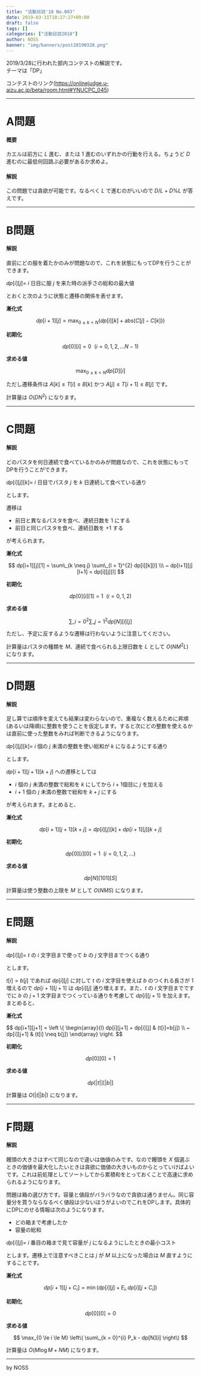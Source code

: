 ```yaml
---
title: "活動日誌'18 No.003"
date: 2019-03-31T18:27:27+09:00
draft: false
tags: []
categories: ["活動日誌2018"]
author: NOSS
banner: "img/banners/post20190328.png"
---
```


2019/3/28に行われた部内コンテストの解説です。  
テーマは「DP」

<!--more-->

コンテストのリンク(https://onlinejudge.u-aizu.ac.jp/beta/room.html#YNUCPC_045)

---

# A問題

#### 概要

カエルは前方に $L$ 進む、または $1$ 進むのいずれかの行動を行える。ちょうど $D$ 進むのに最低何回跳ぶ必要があるか求めよ。

#### 解説

この問題では貪欲が可能です。なるべく $L$ で進むのがいいので $D/L + D\%L$ が答えです。

---

# B問題

#### 解説

直前にどの服を着たかのみが問題なので、これを状態にもってDPを行うことができます。

$dp[i][j]=$ $i$ 日目に服 $j$ を来た時の派手さの総和の最大値

とおくと次のように状態と遷移の関係を表せます。

__漸化式__

$$
dp[i+1][j] = \max_{0 \le k < N} ( dp[i][k] + \mathrm{abs} (C[j]-C[k]) )
$$

__初期化__

$$
dp[0][i] = 0 \ \ (i=0,1,2,...N-1)
$$

__求める値__

$$
\max_{0 \le k < N} dp[D][i]
$$

ただし遷移条件は $A[k] \le T[i] \le B[k]$ かつ $A[j] \le T[i+1] \le B[j]$ です。

計算量は $O(DN^2)$ になります。

---

# C問題

#### 解説

どのパスタを何日連続で食べているかのみが問題なので、これを状態にもってDPを行うことができます。

$dp[i][j][k]=$ $i$ 日目でパスタ $j$ を $k$ 日連続して食べている通り

とします。

遷移は

- 前日と異なるパスタを食べ、連続日数を $1$ にする
- 前日と同じパスタを食べ、連続日数を $+1$ する

が考えられます。

__漸化式__

$$
dp[i+1][j][1] = \sum\_{k \neq j} \sum\_{l = 1}^{2} dp[i][k][l] \\\ ~
dp[i+1][j][l+1] = dp[i][j][l]
$$

__初期化__

$$
dp[0][i][1] = 1 \ \ (i=0,1,2)
$$

__求める値__

$$
\sum\_{i = 0}^{2} \sum\_{j = 1}^{2} dp[N][i][j]
$$

ただし、予定に反するような遷移は行わないように注意してください。

計算量はパスタの種類を $M$、連続で食べられる上限日数を $L$ として $O(N M^2 L)$ になります。

---

# D問題

#### 解説

足し算では順序を変えても結果は変わらないので、重複なく数えるために昇順(あるいは降順)に整数を使うことを仮定します。すると次にどの整数を使えるかは直前に使った整数をみれば判断できるようになります。

$dp[i][j][k]=$ $i$ 個の $j$ 未満の整数を使い総和が $k$ になるようにする通り

とします。

$dp[i+1][j+1][k+j]$ への遷移としては

- $i$ 個の $j$ 未満の整数で総和を $k$ にしてから $i+1$個目に $j$ を加える
- $i+1$ 個の $j$ 未満の整数で総和を $k+j$ にする

が考えられます。まとめると、

__漸化式__

$$
dp[i+1][j+1][k+j] = dp[i][j][k] + dp[i+1][j][k+j]
$$

__初期化__

$$
dp[0][i][0] = 1 \ \ (i = 0,1,2,...)
$$

__求める値__

$$
dp[N][101][S]
$$

計算量は使う整数の上限を $M$ として $O(NMS)$ になります。

---

# E問題

#### 解説

$dp[i][j] =$ $t$ の $i$ 文字目まで使って $b$ の $j$ 文字目までつくる通り

とします。

$t[i] = b[j]$ であれば $dp[i][j]$ に対して $t$ の $i$ 文字目を使えば $b$ のつくれる長さが $1$ 増えるので $dp[i+1][j+1]$ は $dp[i][j]$ 通り増えます。また、$t$ の $i$ 文字目までですでに $b$ の $j+1$ 文字目までつくっている通りを考慮して $dp[i][j+1]$ を加えます。まとめると、

__漸化式__

$$
dp[i+1][j+1] = \left \\{ \begin{array}{l}
    dp[i][j+1] + dp[i][j] & (t[i]=b[j]) \\\ ~
    dp[i][j+1] & (t[i] \neq b[j])
\end{array} \right.
$$

__初期化__

$$
dp[0][0] = 1
$$

__求める値__

$$
dp[|t|][|b|]
$$

計算量は $O(|t||b|)$ になります。

---

# F問題

#### 解説

饅頭の大きさはすべて同じなので違いは価値のみです。なので饅頭を $X$ 個選ぶときの価値を最大化したいときは貪欲に価値の大きいものからとっていけばよいです。これは前処理としてソートしてから累積和をとっておくことで高速に求められるようになります。

問題は箱の選び方です。容量と値段がバラバラなので貪欲は通りません。同じ容量分を買うならなるべく値段は少ないほうがよいのでこれをDPします。具体的にDPにのせる情報は次のようになります。

- どの箱まで考慮したか
- 容量の総和

$dp[i][j] =$ $i$ 番目の箱まで見て容量が $j$ になるようにしたときの最小コスト

とします。遷移上で注意すべきことは $j$ が $M$ 以上になった場合は $M$ 直すようにすることです。

__漸化式__

$$
dp[i+1][j+C_i] = \min (dp[i][j]+E_i , dp[i][j+C_i])
$$

__初期化__

$$
dp[0][0] = 0
$$

__求める値__

$$
\max_{0 \le i \le M} \left\( \sum\_{k = 0}^{i} P_k - dp[N][i] \right\)
$$

計算量は $O(M \log M + NM)$ になります。

---

by NOSS
